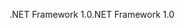 <span data-ttu-id="5905b-101">.NET Framework 1.0</span><span class="sxs-lookup"><span data-stu-id="5905b-101">.NET Framework 1.0</span></span>